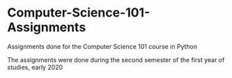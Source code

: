 # Computer-Science-101-Assignments
Assignments done for the Computer Science 101 course in Python

The assignments were done during the second semester of the first year of studies, early 2020
